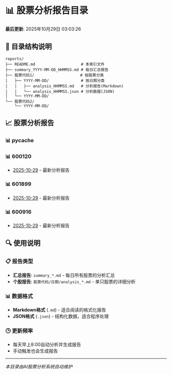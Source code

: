 # 📊 股票分析报告目录

**最后更新**: 2025年10月29日 03:03:26

## 📁 目录结构说明

```
reports/
├── README.md                    # 本索引文件
├── summary_YYYY-MM-DD_HHMMSS.md # 每日汇总报告
├── 股票代码1/                    # 按股票分类
│   ├── YYYY-MM-DD/              # 按日期分类
│   │   ├── analysis_HHMMSS.md   # 分析报告(Markdown)
│   │   └── analysis_HHMMSS.json # 分析数据(JSON)
│   └── YYYY-MM-DD/
└── 股票代码2/
    └── YYYY-MM-DD/
```

## 📈 股票分析报告

### 📊 __pycache__


### 📊 600120

- [2025-10-29](600120/2025-10-29/analysis_030326.md) - 最新分析报告

### 📊 601899

- [2025-10-29](601899/2025-10-29/analysis_025523.md) - 最新分析报告

### 📊 600916

- [2025-10-29](600916/2025-10-29/analysis_025926.md) - 最新分析报告


## 🔍 使用说明

### 📋 报告类型
- **汇总报告**: `summary_*.md` - 每日所有股票的分析汇总
- **个股报告**: `股票代码/日期/analysis_*.md` - 单只股票的详细分析

### 📊 数据格式
- **Markdown格式** (`.md`) - 适合阅读的格式化报告
- **JSON格式** (`.json`) - 结构化数据，适合程序处理

### 🕒 更新频率
- 每天早上8:00自动分析并生成报告
- 手动触发也会生成报告

---

*本目录由AI股票分析系统自动维护*
